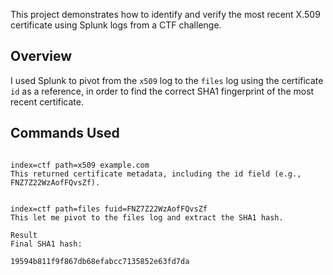 

This project demonstrates how to identify and verify the most recent X.509 certificate using Splunk logs from a CTF challenge.

## Overview

I used Splunk to pivot from the `x509` log to the `files` log using the certificate `id` as a reference, in order to find the correct SHA1 fingerprint of the most recent certificate.

## Commands Used

```splunk

index=ctf path=x509 example.com
This returned certificate metadata, including the id field (e.g., FNZ7Z22WzAofFQvsZf).


index=ctf path=files fuid=FNZ7Z22WzAofFQvsZf
This let me pivot to the files log and extract the SHA1 hash.

Result
Final SHA1 hash:

19594b811f9f867db68efabcc7135852e63fd7da
